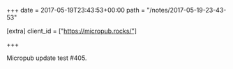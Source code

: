 +++
date = 2017-05-19T23:43:53+00:00
path = "/notes/2017-05-19-23-43-53"

[extra]
client_id = ["https://micropub.rocks/"]

+++

Micropub update test #405.